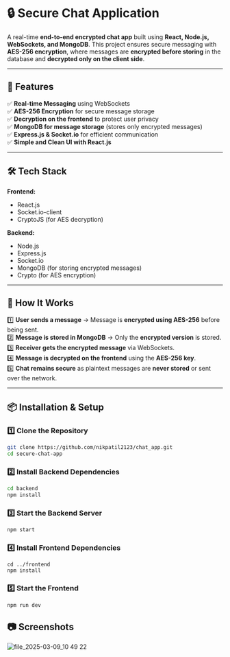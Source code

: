 # 🔒 Secure Chat Application  

A real-time **end-to-end encrypted chat app** built using **React, Node.js, WebSockets, and MongoDB**. This project ensures secure messaging with **AES-256 encryption**, where messages are **encrypted before storing** in the database and **decrypted only on the client side**.  

---

## 📌 Features  
✅ **Real-time Messaging** using WebSockets  
✅ **AES-256 Encryption** for secure message storage  
✅ **Decryption on the frontend** to protect user privacy  
✅ **MongoDB for message storage** (stores only encrypted messages)  
✅ **Express.js & Socket.io** for efficient communication  
✅ **Simple and Clean UI with React.js**  

---

## 🛠️ Tech Stack  
**Frontend:**  
- React.js  
- Socket.io-client  
- CryptoJS (for AES decryption)  

**Backend:**  
- Node.js  
- Express.js  
- Socket.io  
- MongoDB (for storing encrypted messages)  
- Crypto (for AES encryption)  

---

## 🚀 How It Works  
1️⃣ **User sends a message** → Message is **encrypted using AES-256** before being sent.  
2️⃣ **Message is stored in MongoDB** → Only the **encrypted version** is stored.  
3️⃣ **Receiver gets the encrypted message** via WebSockets.  
4️⃣ **Message is decrypted on the frontend** using the **AES-256 key**.  
5️⃣ **Chat remains secure** as plaintext messages are **never stored** or sent over the network.  

---

## 📦 Installation & Setup  

### **1️⃣ Clone the Repository**  
```sh
git clone https://github.com/nikpatil2123/chat_app.git
cd secure-chat-app
```
### **2️⃣ Install Backend Dependencies**
```sh
cd backend
npm install
```
### **3️⃣ Start the Backend Server**
```sh
npm start
```
### **4️⃣ Install Frontend Dependencies**
```
cd ../frontend
npm install
```
### **5️⃣ Start the Frontend**
```
npm run dev
```
## 📷 Screenshots
![file_2025-03-09_10 49 22](https://github.com/user-attachments/assets/93a976d1-60e7-4c99-890d-b3350ee3fdd1)



